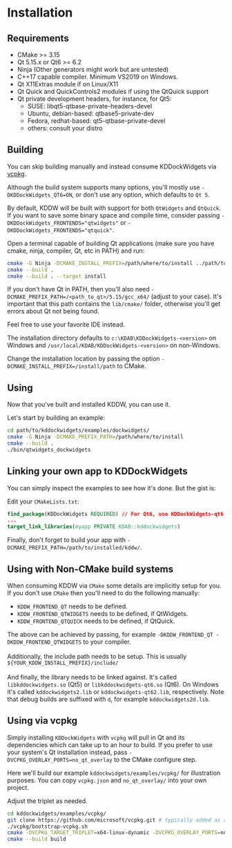 # Installation

## Requirements

- CMake >= 3.15
- Qt 5.15.x or Qt6 >= 6.2
- Ninja (Other generators might work but are untested)
- C++17 capable compiler. Minimum VS2019 on Windows.
- Qt X11Extras module if on Linux/X11
- Qt Quick and QuickControls2 modules if using the QtQuick support
- Qt private development headers, for instance, for Qt5:
  - SUSE: libqt5-qtbase-private-headers-devel
  - Ubuntu, debian-based: qtbase5-private-dev
  - Fedora, redhat-based: qt5-qtbase-private-devel
  - others: consult your distro

## Building

You can skip building manually and instead consume KDDockWidgets via [vcpkg](#using-via-vcpkg).

Although the build system supports many options, you'll mostly use `-DKDDockWidgets_QT6=ON`, or don't use any option, which defaults to `Qt 5`.

By default, KDDW will be built with support for both `QtWidgets` and `QtQuick`. If you want to save some binary space and compile time,
consider passing `-DKDDockWidgets_FRONTENDS="qtwidgets"` or `-DKDDockWidgets_FRONTENDS="qtquick"`.

Open a terminal capable of building Qt applications (make sure you have cmake, ninja, compiler, Qt, etc in PATH) and run:

```bash
cmake -G Ninja -DCMAKE_INSTALL_PREFIX=/path/where/to/install ../path/to/kddockwidgets
cmake --build .
cmake --build . --target install
```

If you don't have Qt in PATH, then you'll also need `-DCMAKE_PREFIX_PATH=/<path_to_qt>/5.15/gcc_x64/` (adjust to your case). It's important that this path contains the `lib/cmake/` folder, otherwise you'll get errors about Qt not being found.

Feel free to use your favorite IDE instead.

The installation directory defaults to `c:\KDAB\KDDockWidgets-<version>` on Windows
and `/usr/local/KDAB/KDDockWidgets-<version>` on non-Windows.

Change the installation location by passing the option `-DCMAKE_INSTALL_PREFIX=/install/path` to CMake.


## Using

Now that you've built and installed KDDW, you can use it.

Let's start by building an example:

```bash
cd path/to/kddockwidgets/examples/dockwidgets/
cmake -G Ninja -DCMAKE_PREFIX_PATH=/path/where/to/install
cmake --build .
./bin/qtwidgets_dockwidgets
```

## Linking your own app to KDDockWidgets

You can simply inspect the examples to see how it's done. But the gist is:

Edit your `CMakeLists.txt`:

```cmake
find_package(KDDockWidgets REQUIRED) // For Qt6, use KDDockWidgets-qt6 instead here.
...
target_link_libraries(myapp PRIVATE KDAB::kddockwidgets)
```
Finally, don't forget to build your app with `-DCMAKE_PREFIX_PATH=/path/to/installed/kddw/`.

## Using with Non-CMake build systems

When consuming KDDW via `CMake` some details are implicitly setup for you. If you don't use `CMake` then you'll need to do the following manually:
- `KDDW_FRONTEND_QT` needs to be defined.
- `KDDW_FRONTEND_QTWIDGETS` needs to be defined, if QtWidgets.
- `KDDW_FRONTEND_QTQUICK` needs to be defined, if QtQuick.

The above can be achieved by passing, for example `-DKDDW_FRONTEND_QT -DKDDW_FRONTEND_QTWIDGETS` to your compiler. <br><br>
Additionally, the include path needs to be setup. This is usually `${YOUR_KDDW_INSTALL_PREFIX}/include/`
<br><br>
And finally, the library needs to be linked against. It's called `libkddockwidgets.so` (Qt5) or `libkddockwidgets-qt6.so` (Qt6). On Windows it's called `kddockwidgets2.lib` or `kddockwidgets-qt62.lib`, respectively. Note that debug builds are suffixed with `d`, for example `kddockwidgets2d.lib`.

## Using via vcpkg

Simply installing `KDDockWidgets` with `vcpkg` will pull in Qt and its dependencies
which can take up to an hour to build. If you prefer to use your system's Qt installation instead,
pass `-DVCPKG_OVERLAY_PORTS=no_qt_overlay` to the CMake configure step.

Here we'll build our example `kddockwidgets/examples/vcpkg/` for illustration purposes. You can copy `vcpkg.json` and
`no_qt_overlay/` into your own project.

Adjust the triplet as needed.

```bash
cd kddockwidgets/examples/vcpkg/
git clone https://github.com/microsoft/vcpkg.git # typically added as a git submodule
./vcpkg/bootstrap-vcpkg.sh
cmake -DVCPKG_TARGET_TRIPLET=x64-linux-dynamic -DVCPKG_OVERLAY_PORTS=no_qt_overlay -DCMAKE_TOOLCHAIN_FILE=vcpkg/scripts/buildsystems/vcpkg.cmake -S . -B build/
cmake --build build
```
